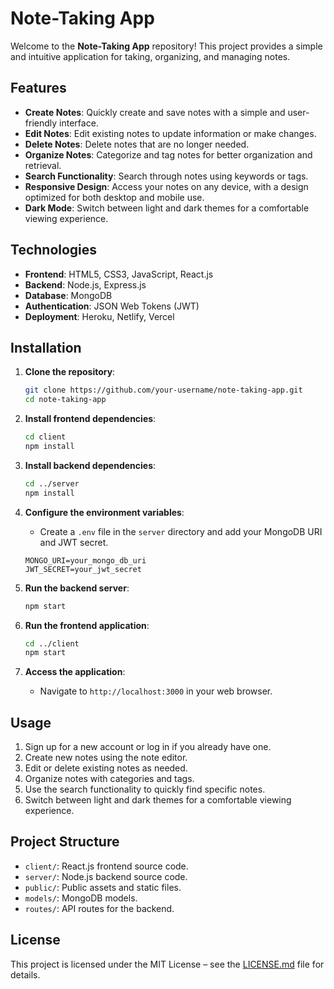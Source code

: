# Note-Taking App

Welcome to the **Note-Taking App** repository! This project provides a simple and intuitive application for taking, organizing, and managing notes.

## Features

- **Create Notes**: Quickly create and save notes with a simple and user-friendly interface.
- **Edit Notes**: Edit existing notes to update information or make changes.
- **Delete Notes**: Delete notes that are no longer needed.
- **Organize Notes**: Categorize and tag notes for better organization and retrieval.
- **Search Functionality**: Search through notes using keywords or tags.
- **Responsive Design**: Access your notes on any device, with a design optimized for both desktop and mobile use.
- **Dark Mode**: Switch between light and dark themes for a comfortable viewing experience.

## Technologies

- **Frontend**: HTML5, CSS3, JavaScript, React.js
- **Backend**: Node.js, Express.js
- **Database**: MongoDB
- **Authentication**: JSON Web Tokens (JWT)
- **Deployment**: Heroku, Netlify, Vercel

## Installation

1. **Clone the repository**:
   ```bash
   git clone https://github.com/your-username/note-taking-app.git
   cd note-taking-app
   ```

2. **Install frontend dependencies**:
   ```bash
   cd client
   npm install
   ```

3. **Install backend dependencies**:
   ```bash
   cd ../server
   npm install
   ```

4. **Configure the environment variables**:
   - Create a `.env` file in the `server` directory and add your MongoDB URI and JWT secret.
   ```
   MONGO_URI=your_mongo_db_uri
   JWT_SECRET=your_jwt_secret
   ```

5. **Run the backend server**:
   ```bash
   npm start
   ```

6. **Run the frontend application**:
   ```bash
   cd ../client
   npm start
   ```

7. **Access the application**:
   - Navigate to `http://localhost:3000` in your web browser.

## Usage

1. Sign up for a new account or log in if you already have one.
2. Create new notes using the note editor.
3. Edit or delete existing notes as needed.
4. Organize notes with categories and tags.
5. Use the search functionality to quickly find specific notes.
6. Switch between light and dark themes for a comfortable viewing experience.

## Project Structure

- `client/`: React.js frontend source code.
- `server/`: Node.js backend source code.
- `public/`: Public assets and static files.
- `models/`: MongoDB models.
- `routes/`: API routes for the backend.

## License

This project is licensed under the MIT License – see the [LICENSE.md](LICENSE.md) file for details.
